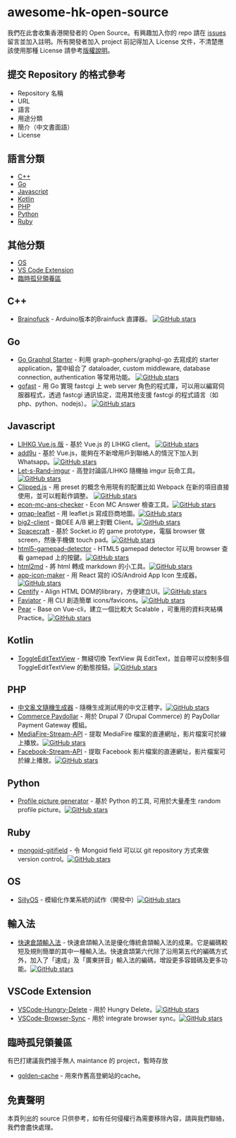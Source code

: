 # awesome-hk-open-source
我們在此會收集香港開發者的 Open Source。有興趣加入你的 repo 請在 [issues](https://github.com/hkgos/awesome-hk-open-source/issues/new) 留言並加入註明。所有開發者加入 project 前記得加入 License 文件，不清楚應該使用那種 License 請參考[版權說明](https://github.com/hkgos/awesome-hk-open-source/blob/master/chooselicense.md)。

## 提交 Repository 的格式參考
* Repository 名稱
* URL
* 語言
* 用途分類
* 簡介（中文書面語）
* License

## 語言分類
* [C++](https://github.com/hkgos/awesome-hk-open-source#c++)
* [Go](https://github.com/hkgos/awesome-hk-open-source#go)
* [Javascript](https://github.com/hkgos/awesome-hk-open-source#javascript)
* [Kotlin](https://github.com/hkgos/awesome-hk-open-source#kotlin)
* [PHP](https://github.com/hkgos/awesome-hk-open-source#php)
* [Python](https://github.com/hkgos/awesome-hk-open-source#python)
* [Ruby](https://github.com/hkgos/awesome-hk-open-source#ruby)

## 其他分類
* [OS](https://github.com/hkgos/awesome-hk-open-source#os)
* [VS Code Extension](https://github.com/hkgos/awesome-hk-open-source#vscode-extension)
* [臨時孤兒領養區](https://github.com/hkgos/awesome-hk-open-source#%E8%87%A8%E6%99%82%E5%AD%A4%E5%85%92%E9%A0%98%E9%A4%8A%E5%8D%80)

## C++
* [Brainofuck](https://github.com/GarbageCollections/Brainofuck) - Arduino版本的Brainfuck 直譯器。 [![GitHub stars](https://img.shields.io/github/stars/GarbageCollections/Brainofuck.svg?style=social)](https://github.com/GarbageCollections/Brainofuck/stargazers)


## Go
* [Go Graphql Starter](https://github.com/OscarYuen/go-graphql-starter) - 利用 graph-gophers/graphql-go 去寫成的 starter application，當中組合了 dataloader, custom middleware, database connection, authentication 等常用功能。 [![GitHub stars](https://img.shields.io/github/stars/OscarYuen/go-graphql-starter.svg?style=social)](https://github.com/OscarYuen/go-graphql-starter/stargazers)
* [gofast](https://github.com/yookoala/gofast) - 用 Go 實現 fastcgi 上 web server 角色的程式庫，可以用以編寫伺服器程式，透過 fastcgi 通訊協定，混用其他支援 fastcgi 的程式語言（如 php、python、nodejs）。  [![GitHub stars](https://img.shields.io/github/stars/yookoala/gofast.svg?style=social)](https://github.com/yookoala/gofast/stargazers)


## Javascript
* [LIHKG Vue.js 版](https://github.com/colloquet/lihkg-web) - 基於 Vue.js 的 LIHKG client。 [![GitHub stars](https://img.shields.io/github/stars/colloquet/lihkg-web.svg?style=social)](https://github.com/colloquet/lihkg-web/stargazers)
* [add9u](https://github.com/andrewmmc/add9u) - 基於 Vue.js，能夠在不新增用戶到聯絡人的情況下加人到 Whatsapp。[![GitHub stars](https://img.shields.io/github/stars/andrewmmc/add9u.svg?style=social)](https://github.com/andrewmmc/add9u/stargazers)
* [Let-s-Rand-imgur](https://github.com/kitce/Let-s-Rand-imgur) - 高登討論區/LIHKG 隨機抽 imgur 玩命工具。[![GitHub stars](https://img.shields.io/github/stars/andrewmmc/add9u.svg?style=social)](https://github.com/andrewmmc/add9u/stargazers)
* [Clipped.js](https://github.com/clippedjs/clipped) - 用 preset 的概念令用現有的配置比如 Webpack 在新的項目直接使用，並可以輕鬆作調整。
[![GitHub stars](https://img.shields.io/github/stars/clippedjs/clipped.svg?style=social)](https://github.com/clippedjs/clipped/stargazers)
* [econ-mc-ans-checker](https://github.com/benchan1997/econ-mc-ans-checker) - Econ MC Answer 檢查工具。[![GitHub stars](https://img.shields.io/github/stars/benchan1997/econ-mc-ans-checker.svg?style=social)](https://github.com/benchan1997/econ-mc-ans-checker/stargazers)
* [gmap-leaflet](https://github.com/benchan1997/gmap-leaflet) - 用 leaflet.js 寫成巨商地圖。[![GitHub stars](https://img.shields.io/github/stars/benchan1997/gmap-leaflet.svg?style=social)](https://github.com/benchan1997/gmap-leaflet/stargazers)
* [big2-client](https://github.com/colloquet/big2-client) - 鋤DEE A/B 網上對戰 Client。[![GitHub stars](https://img.shields.io/github/stars/colloquet/big2-client.svg?style=social)](https://github.com/colloquet/big2-client/stargazers)
* [Spacecraft](https://github.com/Pong420/Spacecraft) - 基於 Socket.io 的 game prototype，電腦 browser 做 screen，然後手機做 touch pad。[![GitHub stars](https://img.shields.io/github/stars/Pong420/Spacecraft.svg?style=social)](https://github.com/Pong420/Spacecraft/stargazers)
* [html5-gamepad-detector](https://github.com/hkgoldenmra/html5-gamepad-detector) - HTML5 gamepad detector 可以用 browser 查看 gamepad 上的按鍵。[![GitHub stars](https://img.shields.io/github/stars/hkgoldenmra/html5-gamepad-detector.svg?style=social)](https://github.com/hkgoldenmra/html5-gamepad-detector/stargazers)
* [html2md](https://github.com/benchan1997/html2md) - 將 html 轉成 markdown 的小工具。[![GitHub stars](https://img.shields.io/github/stars/benchan1997/html2md.svg?style=social)](https://github.com/benchan1997/html2md/stargazers)
* [app-icon-maker](https://github.com/longsangstan/app-icon-maker) - 用 React 寫的 iOS/Android App Icon 生成器。[![GitHub stars](https://img.shields.io/github/stars/longsangstan/app-icon-maker.svg?style=social)](https://github.com/longsangstan/app-icon-maker/stargazers)
* [Centify](https://github.com/ivanhoe-dev/Centify) - Align HTML DOM的library，方便建立UI。[![GitHub stars](https://img.shields.io/github/stars/ivanhoe-dev/Centify.svg?style=social)](https://github.com/ivanhoe-dev/Centify/stargazers)
* [Faviator](https://github.com/faviator/faviator) - 用 CLI 創造簡單 icons/favicons。[![GitHub stars](https://img.shields.io/github/stars/faviator/faviator.svg?style=social)](https://github.com/faviator/faviator/stargazers)
* [Pear](https://github.com/dc198689/pear) - Base on Vue-cli，建立一個比較大 Scalable ，可重用的資料夾結構 Practice。[![GitHub stars](https://img.shields.io/github/stars/dc198689/pear.svg?style=social)](https://github.com/dc198689/pear/stargazers)

## Kotlin
* [ToggleEditTextView](https://github.com/Camerash/ToggleEditTextView) - 無縫切換 TextView 與 EditText，並自帶可以控制多個ToggleEditTextView 的動態按鈕。[![GitHub stars](https://img.shields.io/github/stars/Camerash/ToggleEditTextView.svg?style=social)](https://github.com/Camerash/ToggleEditTextView/stargazers)


## PHP
* [中文亂文隨機生成器](https://github.com/cytsunny/randChinese) - 隨機生成測試用的中文正體字。[![GitHub stars](https://img.shields.io/github/stars/cytsunny/randChinese.svg?style=social)](https://github.com/cytsunny/randChinese/stargazers)
* [Commerce Paydollar](https://www.drupal.org/project/commerce_paydollar) - 用於 Drupal 7 (Drupal Commerce) 的 PayDollar Payment Gateway 模組。
* [MediaFire-Stream-API](https://github.com/hklcf/MediaFire-Stream-API) - 提取 MediaFire 檔案的直連網址，影片檔案可於線上播放。[![GitHub stars](https://img.shields.io/github/stars/hklcf/MediaFire-Stream-API.svg?style=social)](https://github.com/hklcf/MediaFire-Stream-API/stargazers)
* [Facebook-Stream-API](https://github.com/hklcf/Facebook-Stream-API) - 提取 Facebook 影片檔案的直連網址，影片檔案可於線上播放。[![GitHub stars](https://img.shields.io/github/stars/hklcf/Facebook-Stream-API.svg?style=social)](https://github.com/hklcf/Facebook-Stream-API/stargazers)

## Python
* [Profile picture generator](https://github.com/09milk/profile_picture_generator) - 基於 Python 的工具, 可用於大量產生 random profile picture。[![GitHub stars](https://img.shields.io/github/stars/09milk/profile_picture_generator.svg?style=social)](https://github.com/09milk/profile_picture_generator/stargazers)


## Ruby
* [mongoid-gitifield](https://github.com/Seitk/mongoid-gitifield) - 令 Mongoid field 可以以 git repository 方式來做 version control。[![GitHub stars](https://img.shields.io/github/stars/Seitk/mongoid-gitifield.svg?style=social)](https://github.com/Seitk/mongoid-gitifield/stargazers)


## OS
* [SillyOS](https://github.com/GarbageCollections/SillyOS) - 模組化作業系統的試作（開發中）[![GitHub stars](https://img.shields.io/github/stars/GarbageCollections/SillyOS.svg?style=social)](https://github.com/GarbageCollections/SillyOS/stargazers)

## 輸入法
* [快速倉頡輸入法](https://github.com/scj2000/scj-tables) - 快速倉頡輸入法是優化傳統倉頡輸入法的成果。它是編碼較短及規則簡單的其中一種輸入法。快速倉頡第六代除了沿用第五代的編碼方式外，加入了「速成」及「廣東拼音」輸入法的編碼，增設更多容錯碼及更多功能。[![GitHub stars](https://img.shields.io/github/stars/scj2000/scj-tables.svg?style=social)](https://github.com/scj2000/scj-tables/stargazers)


## VSCode Extension
* [VSCode-Hungry-Delete](https://github.com/Jasonlhy/VSCode-Hungry-Delete) - 用於 Hungry Delete。[![GitHub stars](https://img.shields.io/github/stars/Jasonlhy/VSCode-Hungry-Delete.svg?style=social)](https://github.com/Jasonlhy/VSCode-Hungry-Delete/stargazers)
* [VSCode-Browser-Sync](https://github.com/Jasonlhy/VSCode-Browser-Sync) - 用於 integrate browser sync。[![GitHub stars](https://img.shields.io/github/stars/Jasonlhy/VSCode-Browser-Sync.svg?style=social)](https://github.com/Jasonlhy/VSCode-Browser-Sync/stargazers)


## 臨時孤兒領養區
有巴打建議我們接手無人 maintance 的 project，暫時存放
* [golden-cache](https://github.com/mingchuno/golden-cache) - 用來作舊高登網站的cache。

## 免責聲明
本頁列出的 source 只供參考，如有任何侵權行為需要移除內容，請與我們聯絡，我們會盡快處理。
